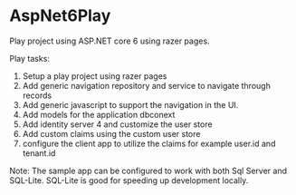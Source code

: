 # AspNet6Play
Play project using ASP.NET core 6 using razer pages.

Play tasks:
1. Setup a play project using razer pages
2. Add generic navigation repository and service to navigate through records
3. Add generic javascript to support the navigation in the UI.
4. Add models for the application dbconext
5. Add identity server 4 and customize the user store
6. Add custom claims using the custom user store
7. configure the client app to utilize the claims for example user.id and tenant.id

Note: The sample app can be configured to work with both Sql Server and SQL-Lite. SQL-Lite is good for speeding up development locally.
